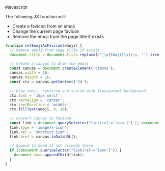 #javascript 

The following JS function will: 

* Create a favicon from an emoji
* Change the current page favicon
* Remove the emoji from the page title if exists

```js
function setEmojiAsFavicon(emoji) {
  // Remove emoji from page title if exists
  document.title = document.title.replace(/^[\p{Emoji}\s]+/u, '').trim();

  // Create a canvas to draw the emoji
  const canvas = document.createElement('canvas');
  canvas.width = 16;
  canvas.height = 16;
  const ctx = canvas.getContext('2d');
  
  // Draw emoji, centered and scaled with transparent background
  ctx.font = '16px serif';
  ctx.textAlign = 'center';
  ctx.textBaseline = 'middle';
  ctx.fillText(emoji, 8, 10);
  
  // Convert canvas to favicon
  const link = document.querySelector("link[rel~='icon']") || document.createElement('link');
  link.type = 'image/x-icon';
  link.rel = 'shortcut icon';
  link.href = canvas.toDataURL();
  
  // Append to head if not already there
  if (!document.querySelector("link[rel~='icon']")) {
    document.head.appendChild(link);
  }
}
``` 
